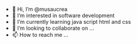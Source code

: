- 👋 Hi, I’m @musaucrea
- 👀 I’m interested in software development
- 🌱 I’m currently learning java script html and css
- 💞️ I’m looking to collaborate on ...
- 📫 How to reach me ...

<!---
musaucrea/musaucrea is a ✨ special ✨ repository because its `README.md` (this file) appears on your GitHub profile.
You can click the Preview link to take a look at your changes.
--->

